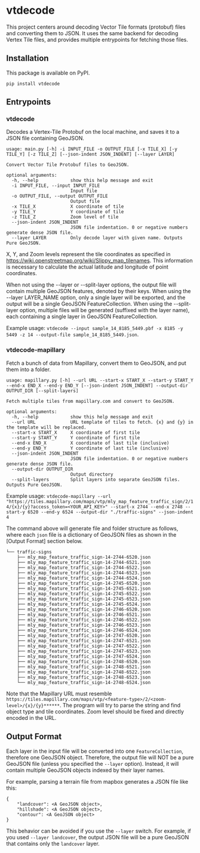 # vtdecode

This project centers around decoding Vector Tile formats (protobuf) files and converting them to JSON. It uses the same backend for decoding Vertex Tile files, and provides multiple entrypoints for fetching those files.

## Installation
This package is available on PyPI.
```
pip install vtdecode
```

## Entrypoints

### vtdecode
Decodes a Vertex-Tile Protobuf on the local machine, and saves it to a JSON file containing GeoJSON.

```
usage: main.py [-h] -i INPUT_FILE -o OUTPUT_FILE [-x TILE_X] [-y TILE_Y] [-z TILE_Z] [--json-indent JSON_INDENT] [--layer LAYER]

Convert Vector Tile Protobuf files to GeoJSON.

optional arguments:
  -h, --help            show this help message and exit
  -i INPUT_FILE, --input INPUT_FILE
                        Input file
  -o OUTPUT_FILE, --output OUTPUT_FILE
                        Output file
  -x TILE_X             X coordinate of tile
  -y TILE_Y             Y coordinate of tile
  -z TILE_Z             Zoom level of tile
  --json-indent JSON_INDENT
                        JSON file indentation. 0 or negative numbers generate dense JSON file.
  --layer LAYER         Only decode layer with given name. Outputs Pure GeoJSON.
```

X, Y, and Zoom levels represent the tile coordinates as specified in https://wiki.openstreetmap.org/wiki/Slippy_map_tilenames.
This information is necessary to calculate the actual latitude and longitude of point coordinates.

When not using the --layer or --split-layer options, the output file will contain multiple GeoJSON features, denoted by their keys.
When using the --layer LAYER_NAME option, only a single layer will be exported, and the output will be a single GeoJSON FeatureCollection.
When using the --split-layer option, multiple files will be generated (suffixed with the layer name), each containing a single layer in GeoJSON FeatureCollection.

Example usage: `vtdecode --input sample_14_8185_5449.pbf -x 8185 -y 5449 -z 14 --output-file sample_14_8185_5449.json`.

### vtdecode-mapillary
Fetch a bunch of data from Mapillary, convert them to GeoJSON, and put them into a folder.

```
usage: mapillary.py [-h] --url URL --start-x START_X --start-y START_Y --end-x END_X --end-y END_Y [--json-indent JSON_INDENT] --output-dir OUTPUT_DIR [--split-layers]

Fetch multiple tiles from mapillary.com and convert to GeoJSON.

optional arguments:
  -h, --help            show this help message and exit
  --url URL             URL template of tiles to fetch. {x} and {y} in the template will be replaced.
  --start-x START_X     X coordinate of first tile
  --start-y START_Y     Y coordinate of first tile
  --end-x END_X         X coordinate of last tile (inclusive)
  --end-y END_Y         Y coordinate of last tile (inclusive)
  --json-indent JSON_INDENT
                        JSON file indentation. 0 or negative numbers generate dense JSON file.
  --output-dir OUTPUT_DIR
                        Output directory
  --split-layers        Split layers into separate GeoJSON files. Outputs Pure GeoJSON.
```

Example usage: `vtdecode-mapillary --url "https://tiles.mapillary.com/maps/vtp/mly_map_feature_traffic_sign/2/14/{x}/{y}?access_token=<YOUR_API_KEY>" --start-x 2744 --end-x 2748 --start-y 6520 --end-y 6524 --output-dir "./traffic-signs" --json-indent 4`

The command above will generate file and folder structure as follows, where each `json` file is a dictionary of GeoJSON files as shown in the [Output Format] section below.
```
└── traffic-signs
    ├── mly_map_feature_traffic_sign-14-2744-6520.json
    ├── mly_map_feature_traffic_sign-14-2744-6521.json
    ├── mly_map_feature_traffic_sign-14-2744-6522.json
    ├── mly_map_feature_traffic_sign-14-2744-6523.json
    ├── mly_map_feature_traffic_sign-14-2744-6524.json
    ├── mly_map_feature_traffic_sign-14-2745-6520.json
    ├── mly_map_feature_traffic_sign-14-2745-6521.json
    ├── mly_map_feature_traffic_sign-14-2745-6522.json
    ├── mly_map_feature_traffic_sign-14-2745-6523.json
    ├── mly_map_feature_traffic_sign-14-2745-6524.json
    ├── mly_map_feature_traffic_sign-14-2746-6520.json
    ├── mly_map_feature_traffic_sign-14-2746-6521.json
    ├── mly_map_feature_traffic_sign-14-2746-6522.json
    ├── mly_map_feature_traffic_sign-14-2746-6523.json
    ├── mly_map_feature_traffic_sign-14-2746-6524.json
    ├── mly_map_feature_traffic_sign-14-2747-6520.json
    ├── mly_map_feature_traffic_sign-14-2747-6521.json
    ├── mly_map_feature_traffic_sign-14-2747-6522.json
    ├── mly_map_feature_traffic_sign-14-2747-6523.json
    ├── mly_map_feature_traffic_sign-14-2747-6524.json
    ├── mly_map_feature_traffic_sign-14-2748-6520.json
    ├── mly_map_feature_traffic_sign-14-2748-6521.json
    ├── mly_map_feature_traffic_sign-14-2748-6522.json
    ├── mly_map_feature_traffic_sign-14-2748-6523.json
    └── mly_map_feature_traffic_sign-14-2748-6524.json
```

Note that the Mapillary URL must resemble `https://tiles.mapillary.com/maps/vtp/<feature-type>/2/<zoom-level>/{x}/{y}******`. The program will try to parse the string and find object type and tile coordinates. Zoom level should be fixed and directly encoded in the URL.

## Output Format
Each layer in the input file will be converted into one `FeatureCollection`, therefore one GeoJSON object. Therefore, the output file will NOT be a pure GeoJSON file (unless you specified the `--layer` option). Instead, it will contain multiple GeoJSON objects indexed by their layer names.

For example, parsing a terrain file from mapbox generates a JSON file like this:
```
{
    "landcover": <A GeoJSON object>,
    "hillshade": <A GeoJSON object>,
    "contour": <A GeoJSON object>
}
```

This behavior can be avoided if you use the `--layer` switch. For example, if you used `--layer landcover`, the output JSON file will be a pure GeoJSON that contains only the `landcover` layer.